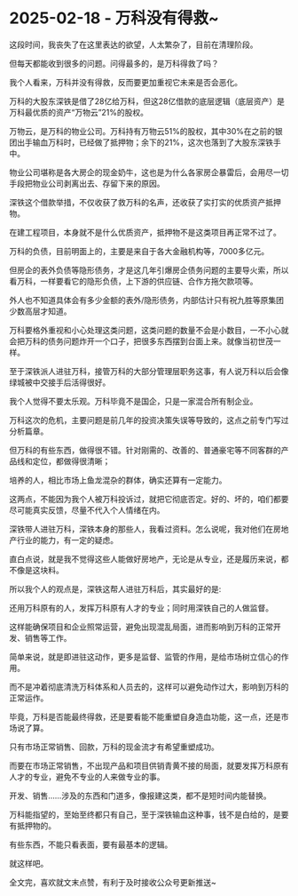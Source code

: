 # 2025-02-18 - 万科没有得救~

这段时间，我丧失了在这里表达的欲望，人太繁杂了，目前在清理阶段。

但每天都能收到很多的问题。问得最多的，是万科得救了吗？

我个人看来，万科并没有得救，反而要更加重视它未来是否会恶化。

万科的大股东深铁是借了28亿给万科，但这28亿借款的底层逻辑（底层资产）是万科最优质的资产“万物云”21%的股权。

万物云，是万科的物业公司。万科持有万物云51%的股权，其中30%在之前的银团出手输血万科时，已经做了抵押物；余下的21%，这次也落到了大股东深铁手中。

物业公司堪称是各大房企的现金奶牛，这也是为什么各家房企暴雷后，会用尽一切手段把物业公司剥离出去、存留下来的原因。

深铁这个借款举措，不仅收获了救万科的名声，还收获了实打实的优质资产抵押物。

在建工程项目，本身就不是什么优质资产，抵押物不是这类项目再正常不过了。

万科的负债，目前明面上的，主要是来自于各大金融机构等，7000多亿元。

但房企的表外负债等隐形债务，才是这几年引爆房企债务问题的主要导火索，所以看万科，一样要看它的隐形负债，上下游的供应链、合作方拖欠款项等。

外人也不知道具体会有多少金额的表外/隐形债务，内部估计只有祝九胜等原集团少数高层才知道。

万科要格外重视和小心处理这类问题，这类问题的数量不会是小数目，一不小心就会把万科的债务问题炸开一个口子，把很多东西摆到台面上来。就像当初世茂一样。

至于深铁派人进驻万科，接管万科的大部分管理层职务这事，有人说万科以后会像绿城被中交接手后活得很好。

我个人觉得不要太乐观。万科毕竟不是国企，只是一家混合所有制企业。

万科这次的危机，主要问题是前几年的投资决策失误等导致的，这点之前专门写过分析篇章。

但万科的有些东西，做得很不错。针对刚需的、改善的、普通豪宅等不同客群的产品线和定位，都做得很清晰；

培养的人，相比市场上鱼龙混杂的群体，确实还算有一定能力。

这两点，不能因为我个人被万科投诉过，就把它彻底否定。好的、坏的，咱们都要尽可能真实反馈，尽量不代入个人情绪在内。

深铁带人进驻万科，深铁本身的那些人，我看过资料。怎么说呢，我对他们在房地产行业的能力，有一定的疑虑。

直白点说，就是我不觉得这些人能做好房地产，无论是从专业，还是履历来说，都不像是这块料。

所以我个人的观点是，深铁这帮人进驻万科后，其实最好的是:

还用万科原有的人，发挥万科原有人才的专业；同时用深铁自己的人做监督。

这样能确保项目和企业照常运营，避免出现混乱局面，进而影响到万科的正常开发、销售等工作。

简单来说，就是即进驻这动作，更多是监督、监管的作用，是给市场树立信心的作用。

而不是冲着彻底清洗万科体系和人员去的，这样可以避免动作过大，影响到万科的正常运作。

毕竟，万科是否能最终得救，还是要看能不能重塑自身造血功能，这一点，还是市场说了算。

只有市场正常销售、回款，万科的现金流才有希望重塑成功。

而要在市场正常销售，不出现产品和项目供销青黄不接的局面，就要发挥万科原有人才的专业，避免不专业的人来做专业的事。

开发、销售……涉及的东西和门道多，像报建这类，都不是短时间内能替换。

万科能指望的，至始至终都只有自己，至于深铁输血这种事，钱不是白给的，是要有抵押物的。

有些东西，不能只看表面，要有最基本的逻辑。

就这样吧。

全文完，喜欢就文末点赞，有利于及时接收公众号更新推送~